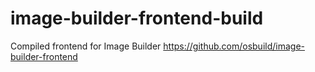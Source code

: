 # image-builder-frontend-build
Compiled frontend for Image Builder https://github.com/osbuild/image-builder-frontend
